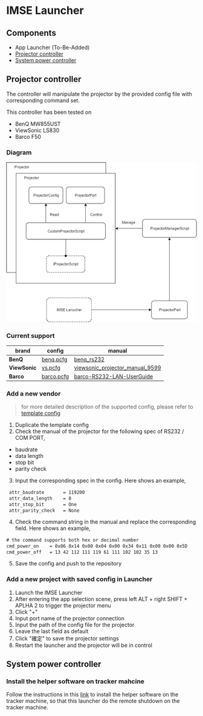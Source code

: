 # IMSE Launcher

## Components
- App Launcher (To-Be-Added)
- [Projector controller](#projector-controller)
- [System power controller](#system-power-controller)

## Projector controller
The controller will manipulate the projector by the provided config file with corresponding command set.

This controller has been tested on
- BenQ MW855UST
- ViewSonic LS830
- Barco F50

### Diagram
![diagram of projector controller](Resources/Image/Doc/Projector.png)

### Current support
| brand | config | manual |
|-------|--------|--------|
| **BenQ** | [benq.pcfg](Unity_Launcher/Assets/Resources/Project%20Config/benq.pcfg) | [benq_rs232](Resources/ProjectorManual/benq_rs232.pdf) |
| **ViewSonic** | [vs.pcfg](Unity_Launcher/Assets/Resources/Project%20Config/vs.pcfg) | [viewsonic_projector_manual_9599](Resources/ProjectorManual/viewsonic_projector_manual_9599.pdf) |
| **Barco** | [barco.pcfg](Unity_Launcher/Assets/Resources/Project%20Config/barco.pcfg) | [barco-RS232-LAN-UserGuide](Resources/ProjectorManual/barco-RS232-LAN-UserGuide.pdf) |

### Add a new vendor
> for more detailed description of the supported config, please refer to [template config](Unity_Launcher/Assets/Resources/Project%20Config/brand.pcfg.template)

1. Duplicate the template config
2. Check the manual of the projector for the following spec of RS232 / COM PORT,
  - baudrate
  - data length
  - stop bit
  - parity check
3. Input the corresponding spec in the config. Here shows an example,
```
 attr_baudrate       = 119200
 attr_data_length    = 8
 attr_stop_bit       = One
 attr_parity_check   = None
```
4. Check the command string in the manual and replace the corresponding field. Here shows an example,
```
# the command supports both hex or decimal number
cmd_power_on    = 0x06 0x14 0x00 0x04 0x00 0x34 0x11 0x00 0x00 0x5D
cmd_power_off   = 13 42 112 111 119 61 111 102 102 35 13
```
5. Save the config and push to the repository

### Add a new project with saved config in Launcher
1. Launch the IMSE Launcher
2. After entering the app selection scene, press left ALT + right SHIFT + APLHA 2 to trigger the projector menu
3. Click "+"
4. Input port name of the projector connection
5. Input the path of the config file for the projector
6. Leave the last field as default
7. Click "確定" to save the projector settings
8. Restart the launcher and the projector will be in control

## System power controller

### Install the helper software on tracker mahcine
Follow the instructions in this [link](http://gitlab.imse.hku.hk/imse/imse-monitor#pre-built-release) to install the helper software on the tracker machine, so that this launcher do the remote shutdown on the tracker machine.